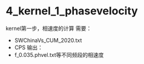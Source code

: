 # 4_kernel_1_phasevelocity
kernel第一步，相速度的计算
需要：
* SWChinaVs_CUM_2020.txt
* CPS
输出：
* f_0.035.phvel.txt等不同频段的相速度
